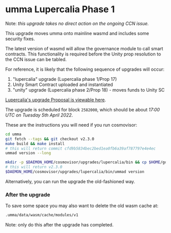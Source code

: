 # umma Lupercalia Phase 1

Note: _this upgrade takes no direct action on the ongoing CCN issue._

This upgrade moves umma onto mainline wasmd and includes some security fixes.

The latest version of wasmd will allow the governance module to call smart contracts. This functionality is required before the Unity prop resolution to the CCN issue can be tabled.

For reference, it is likely that the following sequence of upgrades will occur:

1. "lupercalia" upgrade (Lupercalia phase 1/Prop 17)
2. Unity Smart Contract uploaded and instantiated
3. "unity" upgrade (Lupercalia phase 2/Prop 18) - moves funds to Unity SC

[Lupercalia's upgrade Proposal is viewable here](https://www.mintscan.io/umma/proposals/17).

The upgrade is scheduled for block `2582000`, which should be about _17:00 UTC on Tuesday 5th April 2022_.

These are the instructions you will need if you run cosmovisor:

```bash
cd umma
git fetch --tags && git checkout v2.3.0
make build && make install
# this will return commit cfd9b5834bec2bed1ea0fb6a39af787797e4e4ec
ummad version --long

mkdir -p $DAEMON_HOME/cosmovisor/upgrades/lupercalia/bin && cp $HOME/go/bin/ummad $DAEMON_HOME/cosmovisor/upgrades/lupercalia/bin
# this will return v2.3.0
$DAEMON_HOME/cosmovisor/upgrades/lupercalia/bin/ummad version
```

Alternatively, you can run the upgrade the old-fashioned way.

### After the upgrade

To save some space you may also want to delete the old wasm cache at:

```sh
.umma/data/wasm/cache/modules/v1
```

Note: only do this after the upgrade has completed.
